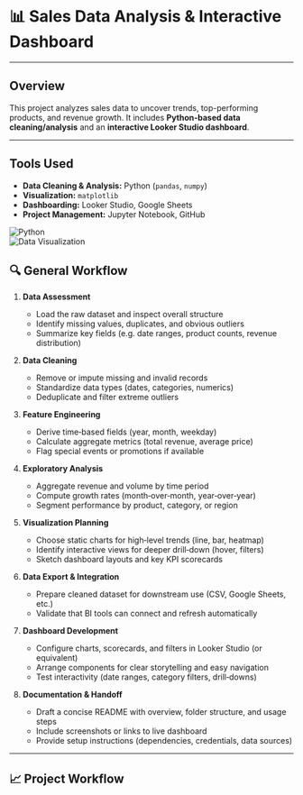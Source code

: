 # 📊 Sales Data Analysis & Interactive Dashboard  

---

## Overview  
This project analyzes sales data to uncover trends, top-performing products, and revenue growth. It includes **Python-based data cleaning/analysis** and an **interactive Looker Studio dashboard**.

---

## Tools Used  
- **Data Cleaning & Analysis:** Python (`pandas`, `numpy`)  
- **Visualization:** `matplotlib` 
- **Dashboarding:** Looker Studio, Google Sheets
- **Project Management:** Jupyter Notebook, GitHub  

![Python](https://img.shields.io/badge/Python-Intermediate-blue)  
![Data Visualization](https://img.shields.io/badge/Visualization-Looker_Studio|Matplotlib-orange)  

## 🔍 General Workflow  

1. **Data Assessment**  
   - Load the raw dataset and inspect overall structure  
   - Identify missing values, duplicates, and obvious outliers  
   - Summarize key fields (e.g. date ranges, product counts, revenue distribution)  

2. **Data Cleaning**  
   - Remove or impute missing and invalid records  
   - Standardize data types (dates, categories, numerics)  
   - Deduplicate and filter extreme outliers  

3. **Feature Engineering**  
   - Derive time‑based fields (year, month, weekday)  
   - Calculate aggregate metrics (total revenue, average price)  
   - Flag special events or promotions if available  

4. **Exploratory Analysis**  
   - Aggregate revenue and volume by time period  
   - Compute growth rates (month‑over‑month, year‑over‑year)  
   - Segment performance by product, category, or region  

5. **Visualization Planning**  
   - Choose static charts for high‑level trends (line, bar, heatmap)  
   - Identify interactive views for deeper drill‑down (hover, filters)  
   - Sketch dashboard layouts and key KPI scorecards  

6. **Data Export & Integration**  
   - Prepare cleaned dataset for downstream use (CSV, Google Sheets, etc.)  
   - Validate that BI tools can connect and refresh automatically  

7. **Dashboard Development**  
   - Configure charts, scorecards, and filters in Looker Studio (or equivalent)  
   - Arrange components for clear storytelling and easy navigation  
   - Test interactivity (date ranges, category filters, drill‑downs)  

8. **Documentation & Handoff**  
   - Draft a concise README with overview, folder structure, and usage steps  
   - Include screenshots or links to live dashboard  
   - Provide setup instructions (dependencies, credentials, data sources)  

---

## 📈 Project Workflow  
